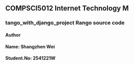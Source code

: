 ## COMPSCI5012 Internet Technology M 
### tango_with_django_project Rango source code


#### Author
#### Name: Shangzhen Wei 
#### Student.No: 2541221W

